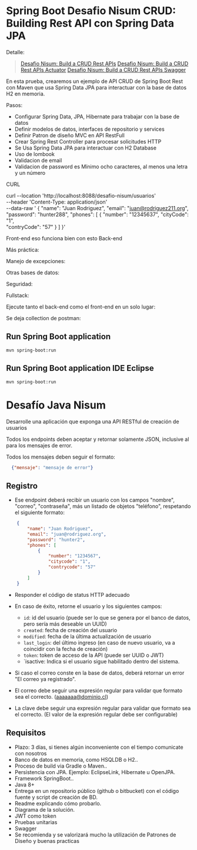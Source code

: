 # Spring Boot Desafio Nisum CRUD: Building Rest API con Spring Data JPA

Detalle:

> [Desafio Nisum: Build a CRUD Rest APIs](http://localhost:8088/desafio-nisum/)
> [Desafio Nisum: Build a CRUD Rest APIs Actuator](http://localhost:8088/desafio-nisum/actuator/health)
> [Desafio Nisum: Build a CRUD Rest APIs Swagger]( http://localhost:8088/desafio-nisum/swagger-ui.htm)



 
En esta prueba, crearemos un ejemplo de API CRUD de Spring Boot Rest con Maven que usa Spring Data JPA para interactuar con la base de datos H2 en memoria. 

Pasos:

- Configurar Spring Data, JPA, Hibernate para trabajar con la base de datos
- Definir modelos de datos, interfaces de repositorio y services
- Definir Patron de diseño MVC en API RestFull
- Crear Spring Rest Controller para procesar solicitudes HTTP
- Se Usa Spring Data JPA para interactuar con H2 Database
- Uso de lombook
- Validacion de email
- Validacion de password es Mínimo ocho caracteres, al menos una letra y un número

CURL
> 
curl --location 'http://localhost:8088/desafio-nisum/usuarios' \
--header 'Content-Type: application/json' \
--data-raw ' {
        "name": "Juan Rodriguez",
        "email": "juan@rodriguez211.org",
        "password": "hunter288",
        "phones": [
            {
                "number": "12345637",
                "cityCode": "1",			
                "contryCode": "57"
            }
        ]
    }'
	
Front-end eso funciona bien con esto Back-end
> 

Más práctica:
>

Manejo de excepciones:
>

Otras bases de datos:
>

Seguridad:
>

Fullstack:
> 

Ejecute tanto el back-end como el front-end en un solo lugar:
> 

Se deja collection de postman:
> 

## Run Spring Boot application
```
mvn spring-boot:run
```

## Run Spring Boot application IDE Eclipse
```
mvn spring-boot:run
```

# Desafío Java Nisum

Desarrolle una aplicación que exponga una API RESTful de creación de usuarios

Todos los endpoints deben aceptar y retornar solamente JSON, inclusive al para los mensajes de error.

Todos los mensajes deben seguir el formato:

```json
  {"mensaje": "mensaje de error"}
```

## Registro
* Ese endpoint deberá recibir un usuario con los campos "nombre", "correo", "contraseña", más un listado de objetos "teléfono", respetando el siguiente formato:
```json
    {
        "name": "Juan Rodriguez",
        "email": "juan@rodriguez.org",
        "password": "hunter2",
        "phones": [
            {
                "number": "1234567",
                "citycode": "1",			
                "contrycode": "57"
            }
        ]
    }
```
* Responder el código de status HTTP adecuado
* En caso de éxito, retorne el usuario y los siguientes campos:
   * `id`: id del usuario (puede ser lo que se genera por el banco de datos, pero sería más deseable un UUID)
   * `created`: fecha de creación del usuario
   * `modified`: fecha de la última actualización de usuario
   * `last_login`: del último ingreso (en caso de nuevo usuario, va a coincidir con la fecha de creación)
   * `token`: token de acceso de la API (puede ser UUID o JWT)
   * `isactive: Indica si el usuario sigue habilitado dentro del sistema.
   
* Si caso el correo conste en la base de datos, deberá retornar un error "El correo ya registrado".
* El correo debe seguir una expresión regular para validar que formato sea el correcto. (aaaaaaa@dominio.cl)
* La clave debe seguir una expresión regular para validar que formato sea el correcto. (El valor de la expresión regular debe ser configurable)



## Requisitos
* Plazo: 3 días, si tienes algún inconveniente con el tiempo comunicate con nosotros
* Banco de datos en memoria, como HSQLDB o H2..
* Proceso de build via Gradle o Maven..
* Persistencia con JPA. Ejemplo: EclipseLink, Hibernate u OpenJPA.
* Framework SpringBoot..
* Java 8+
* Entrega en un repositorio público (github o bitbucket) con el código fuente y script de creación de BD.
* Readme explicando cómo probarlo.
* Diagrama de la solución.
* JWT como token
* Pruebas unitarias
* Swagger
* Se recomienda y se valorizará mucho la utilización de Patrones de Diseño y buenas practicas
